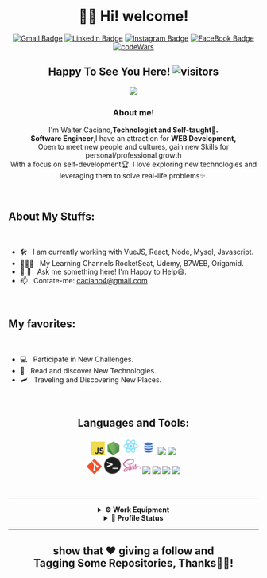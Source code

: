 <span align="center">

# 👋🏽  Hi! welcome!

[![Gmail Badge](https://img.shields.io/badge/Gmail-D14836?style=for-the-badge&logo=gmail&logoColor=white)](caciano4@gmail.com)
[![Linkedin Badge](https://img.shields.io/badge/LinkedIn-0077B5?style=for-the-badge&logo=linkedin&logoColor=white)](https://www.linkedin.com/in/walter-caciano-090a17140/)
[![Instagram Badge](https://img.shields.io/badge/Instagram-E4405F?style=for-the-badge&logo=instagram&logoColor=white)](https://www.instagram.com/cacianowalter/)
[![FaceBook Badge](https://img.shields.io/badge/Facebook-1877F2?style=for-the-badge&logo=facebook&logoColor=white)](https://www.facebook.com/walter.caciano)<br />
[![codeWars](https://www.codewars.com/users/caciano4/badges/large)](https://www.codewars.com/users/caciano4)
</span>

## Happy To See You Here!  ![visitors](https://visitor-badge.glitch.me/badge?page_id=caciano4)

<div align="center">

<img src="https://miro.medium.com/max/480/1*29HkFHUxeqq0xqO14IqVaw.gif" width="700px" />

</div>

### About me!

<p align="center">

I'm Walter Caciano,<strong>Technologist and Self-taught🤗.</strong> <br />
<strong>Software Engineer</strong>,I have an attraction for <strong> WEB Development,</strong><br />
Open to meet new people and cultures, gain new Skills for personal/professional growth <br />
With a focus on self-development🏆. I love exploring new technologies and leveraging them to solve real-life problems✨.

</p>

<br />

<span align="left">

## About My Stuffs:

<br />

- 🛠 &nbsp; I am currently working with VueJS, React, Node, Mysql, Javascript.<br />
- 👦🏽‍💻 &nbsp; My Learning Channels RocketSeat, Udemy, B7WEB, Origamid.<br/>
- 💬 💌 &nbsp; Ask me something [here](https://github.com/caciano4/Bem-Vindo/issues/1)! I'm Happy to Help😃.<br/>
- 📫 &nbsp; Contate-me: caciano4@gmail.com

<br />

<!-- ## Technologies of my everyday:

<br />

- <img height="40" src="https://img.icons8.com/color/48/000000/typescript.png"/> &nbsp; Typescript
- <img height="40" src="https://img.icons8.com/color/48/000000/mongodb.png"/> &nbsp; MongoDB
- <img height="40" src="https://img.icons8.com/dusk/64/000000/docker.png"/> &nbsp; Docker.
- <img height="40" src="https://img.icons8.com/color/48/000000/flutter.png"/> &nbsp; Flutter.
- <img height="40" src="https://img.icons8.com/color/48/000000/angularjs.png"/> &nbsp; Angular.
- <img height="40" src="https://img.icons8.com/dusk/64/000000/php-logo.png"/> &nbsp; PHP.

<br /> -->

## My favorites:

<br />

- 💻 &nbsp; Participate in New Challenges.<br />
- 📰 &nbsp; Read and discover New Technologies.<br />
- 🛩 &nbsp; Traveling and Discovering New Places.<br />

</span>

<br />

## Languages and Tools:

<code><img height="27" src="https://raw.githubusercontent.com/github/explore/80688e429a7d4ef2fca1e82350fe8e3517d3494d/topics/javascript/javascript.png" alt="javascript"></code>
<code><img height="27" src="https://raw.githubusercontent.com/github/explore/80688e429a7d4ef2fca1e82350fe8e3517d3494d/topics/nodejs/nodejs.png" alt="nodejs"></code>
<code><img height="35" src="https://raw.githubusercontent.com/github/explore/80688e429a7d4ef2fca1e82350fe8e3517d3494d/topics/react/react.png" alt="react"></code>
<code><img height="30" src="https://raw.githubusercontent.com/github/explore/80688e429a7d4ef2fca1e82350fe8e3517d3494d/topics/sql/sql.png" alt="sql"></code>
<code><img src="https://img.icons8.com/windows/32/000000/figma.png"/></code>
<code><img height="35" src="https://img.icons8.com/dusk/64/000000/docker.png"/></code><br />
<code><img height="30" src="https://raw.githubusercontent.com/devicons/devicon/master/icons/git/git-original.svg" alt="git"></code>
<code><img height="35" src="https://raw.githubusercontent.com/github/explore/80688e429a7d4ef2fca1e82350fe8e3517d3494d/topics/terminal/terminal.png" alt="terminal"></code>
<code><img height="35" src="https://raw.githubusercontent.com/github/explore/80688e429a7d4ef2fca1e82350fe8e3517d3494d/topics/sass/sass.png" alt="sass"></code>
<code><img height="35" src="https://img.icons8.com/color/48/000000/bootstrap.png"/></code>
<code><img height="35" src="https://img.icons8.com/ios-filled/50/000000/github.png"/></code>
<code><img height="35" src="https://img.icons8.com/dusk/64/000000/php-logo.png"/></code>
<code><img height="35" src="https://img.icons8.com/color/48/000000/typescript.png"/></code>

<br />

<hr />

<details>	
  <br />
  <summary><b>⚙️ Work Equipment</b></summary>
  	<ul>
  	    <li><b>Linux - Manjaro:</b> High Sierra</li>
	    <li><b>Desktop: </b> Intel Xeon E31280 (8) @ 3.900GHz (i7)</li>
  	    <li><b>Browser: </b> Web Browser Chrome</li>
	    <li><b>Code Editor:</b> WebStorm - VScode - very effective.</li>
	</ul>	
</details>

<details>
  <br />
    <summary><strong>🌟 Profile Status</strong></summary>
    <ul>
        <li> <img width="400" src="https://github-readme-stats.vercel.app/api?username=caciano4&show_icons=true&theme=tokyonight&line_height=27" alt="ProfileStatus"></li>
        <li> <img width="300" src="https://github-readme-stats.vercel.app/api/top-langs/?username=caciano4&hide=css,java,html&theme=tokyonight" alt="LanguageStatus"> </li>
    </ul>
</details>



<hr />

## show that ❤️ giving a follow and <br /> Tagging Some Repositories, Thanks🙏🏾!

